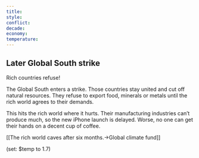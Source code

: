 ```yaml
---
title: 
style: 
conflict: 
decade: 
economy: 
temperature: 
---
```


## Later Global South strike


Rich countries refuse!

The Global South enters a strike. Those countries stay united and cut off natural resources. They refuse to export food, minerals or metals until the rich world agrees to their demands.

This hits the rich world where it hurts. Their manufacturing industries can’t produce much, so the new iPhone launch is delayed. Worse, no one can get their hands on a decent cup of coffee.

[[The rich world caves after six months.->Global climate fund]]

(set: $temp to 1.7)
